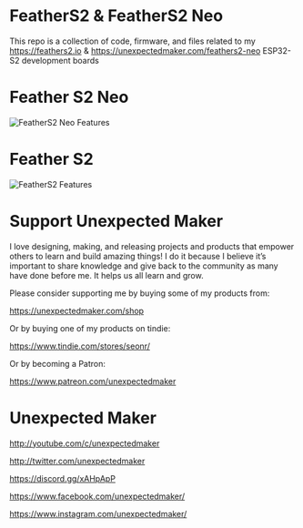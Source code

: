 # FeatherS2 & FeatherS2 Neo

This repo is a collection of code, firmware, and files related to my https://feathers2.io & https://unexpectedmaker.com/feathers2-neo ESP32-S2 development boards

# Feather S2 Neo
![FeatherS2 Neo Features](https://images.squarespace-cdn.com/content/v1/5a8cc639a803bbfaa029615a/1630713114312-7Y6U1JWJS1FAQBWDPARS/FeatherS2Neo_Features.jpg?format=2500w "")

# Feather S2
![FeatherS2 Features](https://feathers2.io/images/feathers2_features.jpg "")


# Support Unexpected Maker

I love designing, making, and releasing projects and products that empower others to learn and build amazing things! I do it because I believe it’s important to share knowledge and give back to the community as many have done before me. It helps us all learn and grow.

Please consider supporting me by buying some of my products from:

https://unexpectedmaker.com/shop

Or by buying one of my products on tindie:

https://www.tindie.com/stores/seonr/

Or by becoming a Patron:

https://www.patreon.com/unexpectedmaker


# Unexpected Maker
http://youtube.com/c/unexpectedmaker

http://twitter.com/unexpectedmaker

https://discord.gg/xAHpApP

https://www.facebook.com/unexpectedmaker/

https://www.instagram.com/unexpectedmaker/

